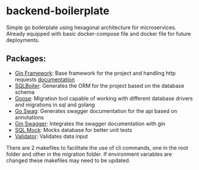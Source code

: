 # backend-boilerplate

Simple go boilerplate using hexagonal architecture for microservices. Already equipped with basic docker-compose file and docker file for future deployments.

## Packages:
 - [Gin Framework](https://github.com/gin-gonic/gin): Base framework for the project and handling http requests [documentation](https://gin-gonic.com/docs/)
 - [SQLBoiler](https://github.com/volatiletech/sqlboiler): Generates the ORM for the project based on the database schema
 - [Goose](https://github.com/pressly/goose): Migration tool capable of working with different database drivers and migrations in sql and golang
 - [Go Swag](https://github.com/swaggo/swag): Generates swagger documentation for the api based on annotations
 - [Gin Swagger](https://github.com/swaggo/gin-swagger): Integrates the swagger documentation with gin
 - [SQL Mock](github.com/DATA-DOG/go-sqlmock): Mocks database for better unit tests
 - [Validator](https://github.com/go-playground/validator): Validates data input

There are 2 makefiles to facilitate the use of cli commands, one in the root folder and other in the migration folder. If environment variables are changed these makefiles may need to be updated.
